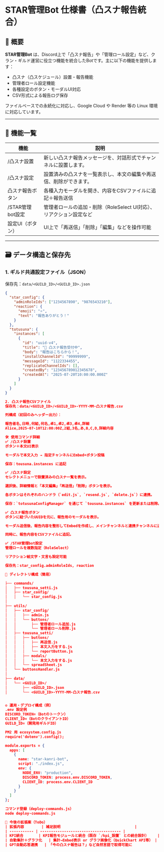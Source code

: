 # STAR管理Bot 仕様書（凸スナ報告統合）

## 🔰 概要

**STAR管理Bot** は、Discord上で「凸スナ報告」や「管理ロール設定」など、クラン・ギルド運営に役立つ機能を統合したBotです。主に以下の機能を提供します：

- 凸スナ（凸スケジュール）設置・報告機能  
- 管理者ロール設定機能  
- 各種設定のボタン・モーダルUI対応  
- CSV形式による報告ログ保存  

ファイルベースでの永続化に対応し、Google Cloud や Render 等の Linux 環境に対応しています。

---

## 🧩 機能一覧

| 機能                  | 説明                                                                 |
|-----------------------|----------------------------------------------------------------------|
| /凸スナ設置           | 新しい凸スナ報告メッセージを、対話形式でチャンネルに設置します。        |
| /凸スナ設定           | 設置済みの凸スナを一覧表示し、本文の編集や再送信、削除ができます。       |
| 凸スナ報告ボタン      | 各種入力モーダルを開き、内容をCSVファイルに追記＋報告送信                   |
| /STAR管理bot設定     | 管理者ロールの追加・削除（RoleSelect UI対応）、リアクション設定など           |
| 設定UI（ボタン）      | UI上で「再送信」「削除」「編集」などを操作可能                            |

---

## 🗃️ データ構造と保存先

### 1. ギルド共通設定ファイル（JSON）

保存先：`data/<GUILD_ID>/<GUILD_ID>.json`

```json
{
  "star_config": {
    "adminRoleIds": ["1234567890", "9876543210"],
    "reaction": {
      "emoji": "⭐",
      "text": "報告ありがとう！"
    }
  },
  "totusuna": {
    "instances": [
      {
        "id": "uuid-v4",
        "title": "📣 凸スナ報告受付中",
        "body": "報告はこちらから！",
        "installChannelId": "99999999",
        "messageId": "1122334455",
        "replicateChannelIds": [],
        "createdBy": "123456789012345678",
        "createdAt": "2025-07-20T10:00:00.000Z"
      }
    ]
  }
}

2. 凸スナ報告CSVファイル
保存先：data/<GUILD_ID>/<GUILD_ID>-YYYY-MM-凸スナ報告.csv

列構成（初回のみヘッダー出力）：

報告者名,日時,何組,何名,卓1,卓2,卓3,卓4,詳細
Alice,2025-07-10T12:00:00Z,2組,3名,あ,B,C,D,詳細内容

🛠️ 使用コマンド詳細
✅ /凸スナ設置
ボタン＋本文UI表示

モーダルで本文入力 → 指定チャンネルにEmbed+ボタン投稿

保存：tousuna.instances に追記

✅ /凸スナ設定
セレクトメニューで設置済みの凸スナ一覧を表示。

選択後、詳細情報と「本文編集」「再送信」「削除」ボタンを表示。

各ボタンはそれぞれのハンドラ（`edit.js`, `resend.js`, `delete.js`）に連携。

保存：`totusunaConfigManager` を通じて `tousuna.instances` を更新または削除。

✅ 凸スナ報告ボタン
ボタンに紐づいたUUIDを元に、報告用のモーダルを表示。

モーダル送信後、報告内容を整形してEmbedを作成し、メインチャンネルと連携チャンネルに送信。

同時に、報告内容をCSVファイルに追記。

✅ /STAR管理bot設定
管理ロールを複数指定（RoleSelect）

リアクション絵文字・文言も設定可能

保存先：star_config.adminRoleIds, reaction

📁 ディレクトリ構成（簡易）

├── commands/
│   ├── tousuna_setti.js
│   ├── star_config/
│   │   └── star_config.js
│
├── utils/
│   ├── star_config/
│   │   ├── admin.js
│   │   └── buttons/
│   │       ├── 管理者ロール追加.js
│   │       └── 管理者ロール削除.js
│   ├── tousuna_setti/
│   │   ├── buttons/
│   │   │   ├── 再送信.js
│   │   │   ├── 本文入力をする.js
│   │   │   └── reportButton.js
│   │   ├── modals/
│   │   │   └── 本文入力をする.js
│   │   └── spreadSheet.js
│   └── buttonsHandler.js
│
├── data/
│   └── <GUILD_ID>/
│       ├── <GUILD_ID>.json
│       └── <GUILD_ID>-YYYY-MM-凸スナ報告.csv


⚙️ 運用・デプロイ構成（例）
.env 設定例
DISCORD_TOKEN=（Botのトークン）
CLIENT_ID=（BotのクライアントID）
GUILD_ID=（開発用ギルドID）

PM2 用 ecosystem.config.js
require('dotenv').config();

module.exports = {
  apps: [
    {
      name: "star-kanri-bot",
      script: "./index.js",
      env: {
        NODE_ENV: "production",
        DISCORD_TOKEN: process.env.DISCORD_TOKEN,
        CLIENT_ID: process.env.CLIENT_ID
      }
    }
  ]
};

コマンド登録（deploy-commands.js）
node deploy-commands.js

🚀 今後の拡張案（ToDo）
| 拡張内容        | 補足説明                                  |
| ----------- | ------------------------------------- |
| KPI統合       | KPI報告モジュールと統合（既存 `/kpi_設置` との統合設計）    |
| 自動集計＋グラフ化   | 集計→Embed表示 or グラフ画像化（QuickChart API等） |
| GPT自動応答連携   | 「今の凸スナ報告は？」など自然言語で取得可能に               |

